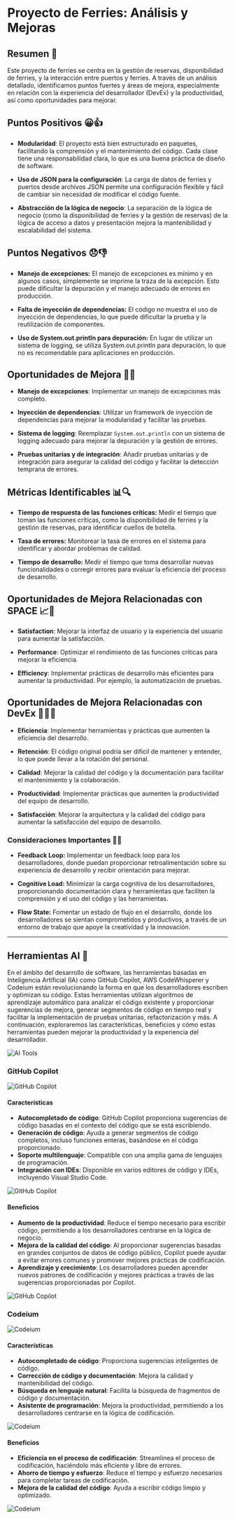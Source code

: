 # Proyecto de Ferries: Análisis y Mejoras

## Resumen 📝

Este proyecto de ferries se centra en la gestión de reservas, disponibilidad de ferries, y la interacción entre puertos y 
ferries. A través de un análisis detallado, identificamos puntos fuertes y áreas de mejora, especialmente en relación con 
la experiencia del desarrollador (DevEx) y la productividad, así como oportunidades para mejorar.

## Puntos Positivos 😀👍

- **Modularidad**: El proyecto está bien estructurado en paquetes, facilitando la comprensión y el mantenimiento del código. Cada clase tiene una responsabilidad clara, lo que es una buena práctica de diseño de software.


- **Uso de JSON para la configuración**: La carga de datos de ferries y puertos desde archivos JSON permite una configuración flexible y fácil de cambiar sin necesidad de modificar el código fuente.


- **Abstracción de la lógica de negocio**: La separación de la lógica de negocio (como la disponibilidad de ferries y la gestión de reservas) de la lógica de acceso a datos y presentación mejora la mantenibilidad y escalabilidad del sistema.

## Puntos Negativos 😞👎

- **Manejo de excepciones:** El manejo de excepciones es mínimo y en algunos casos, simplemente se imprime la traza de la excepción. Esto puede dificultar la depuración y el manejo adecuado de errores en producción.


- **Falta de inyección de dependencias:** El código no muestra el uso de inyección de dependencias, lo que puede dificultar la prueba y la reutilización de componentes.


- **Uso de System.out.println para depuración:** En lugar de utilizar un sistema de logging, se utiliza System.out.println para depuración, lo que no es recomendable para aplicaciones en producción.

## Oportunidades de Mejora 🤔💡

- **Manejo de excepciones**: Implementar un manejo de excepciones más completo.


- **Inyección de dependencias**: Utilizar un framework de inyección de dependencias para mejorar la modularidad y facilitar las pruebas.


- **Sistema de logging**: Reemplazar `System.out.println` con un sistema de logging adecuado para mejorar la depuración y la gestión de errores.


- **Pruebas unitarias y de integración**: Añadir pruebas unitarias y de integración para asegurar la calidad del código y facilitar la detección temprana de errores.


## Métricas Identificables 📊🔍

- **Tiempo de respuesta de las funciones críticas:** Medir el tiempo que toman las funciones críticas, como la disponibilidad de ferries y la gestión de reservas, para identificar cuellos de botella.


- **Tasa de errores:** Monitorear la tasa de errores en el sistema para identificar y abordar problemas de calidad.


- **Tiempo de desarrollo:** Medir el tiempo que toma desarrollar nuevas funcionalidades o corregir errores para evaluar la eficiencia del proceso de desarrollo.

## Oportunidades de Mejora Relacionadas con SPACE 📈🚀

- **Satisfaction**: Mejorar la interfaz de usuario y la experiencia del usuario para aumentar la satisfacción.


- **Performance**: Optimizar el rendimiento de las funciones críticas para mejorar la eficiencia.


- **Efficiency**: Implementar prácticas de desarrollo más eficientes para aumentar la productividad. Por ejemplo, la automatización de pruebas.

## Oportunidades de Mejora Relacionadas con DevEx 👩‍💻🌈

- **Eficiencia**: Implementar herramientas y prácticas que aumenten la eficiencia del desarrollo.


- **Retención**: El código original podría ser difícil de mantener y entender, lo que puede llevar a la rotación del personal.


- **Calidad**: Mejorar la calidad del código y la documentación para facilitar el mantenimiento y la colaboración.


- **Productividad**: Implementar prácticas que aumenten la productividad del equipo de desarrollo.


- **Satisfacción**: Mejorar la arquitectura y la calidad del código para aumentar la satisfacción del equipo de desarrollo.

### Consideraciones Importantes 🌟💼

- **Feedback Loop:** Implementar un feedback loop para los desarrolladores, donde puedan proporcionar retroalimentación sobre su experiencia de desarrollo y recibir orientación para mejorar.


- **Cognitive Load:** Minimizar la carga cognitiva de los desarrolladores, proporcionando documentación clara y herramientas que faciliten la comprensión y el uso del código y las herramientas.


- **Flow State:** Fomentar un estado de flujo en el desarrollo, donde los desarrolladores se sientan comprometidos y productivos, a través de un entorno de trabajo que apoye la creatividad y la innovación.

---
## Herramientas AI 🤖

En el ámbito del desarrollo de software, las herramientas basadas en Inteligencia Artificial (IA) como GitHub Copilot, AWS CodeWhisperer y Codeium están revolucionando la forma en que los desarrolladores escriben y optimizan su código. Estas herramientas utilizan algoritmos de aprendizaje automático para analizar el código existente y proporcionar sugerencias de mejora, generar segmentos de código en tiempo real y facilitar la implementación de pruebas unitarias, refactorización y más. A continuación, exploraremos las características, beneficios y cómo estas herramientas pueden mejorar la productividad y la experiencia del desarrollador.

![AI Tools](multimedia/devex/vs.jpg)

### GitHub Copilot

![GitHub Copilot](multimedia/devex/copilot.jpg)

#### Características

- **Autocompletado de código**: GitHub Copilot proporciona sugerencias de código basadas en el contexto del código que se está escribiendo.
- **Generación de código**: Ayuda a generar segmentos de código completos, incluso funciones enteras, basándose en el código proporcionado.
- **Soporte multilenguaje**: Compatible con una amplia gama de lenguajes de programación.
- **Integración con IDEs**: Disponible en varios editores de código y IDEs, incluyendo Visual Studio Code.

![GitHub Copilot](multimedia/devex/copilot2.jpg)

#### Beneficios

- **Aumento de la productividad**: Reduce el tiempo necesario para escribir código, permitiendo a los desarrolladores centrarse en la lógica de negocio.
- **Mejora de la calidad del código**: Al proporcionar sugerencias basadas en grandes conjuntos de datos de código público, Copilot puede ayudar a evitar errores comunes y promover mejores prácticas de codificación.
- **Aprendizaje y crecimiento**: Los desarrolladores pueden aprender nuevos patrones de codificación y mejores prácticas a través de las sugerencias proporcionadas por Copilot.

![GitHub Copilot](multimedia/devex/GitHub-Copilot-2.gif)

### Codeium

![Codeium](multimedia/devex/code.jpg)

#### Características

- **Autocompletado de código**: Proporciona sugerencias inteligentes de código.
- **Corrección de código y documentación**: Mejora la calidad y mantenibilidad del código.
- **Búsqueda en lenguaje natural**: Facilita la búsqueda de fragmentos de código y documentación.
- **Asistente de programación**: Mejora la productividad, permitiendo a los desarrolladores centrarse en la lógica de codificación.

![Codeium](multimedia/devex/code2.png)

#### Beneficios

- **Eficiencia en el proceso de codificación**: Streamlinea el proceso de codificación, haciéndolo más eficiente y libre de errores.
- **Ahorro de tiempo y esfuerzo**: Reduce el tiempo y esfuerzo necesarios para completar tareas de codificación.
- **Mejora de la calidad del código**: Ayuda a escribir código limpio y optimizado.

![Codeium](multimedia/devex/giphy.gif)